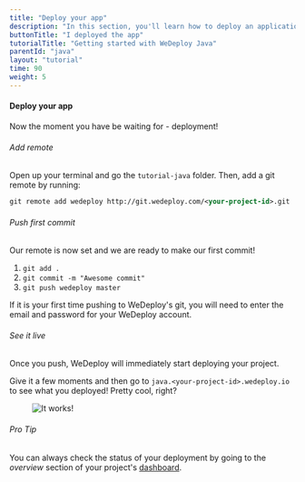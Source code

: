 ```yaml
---
title: "Deploy your app"
description: "In this section, you'll learn how to deploy an application using WeDeploy Java."
buttonTitle: "I deployed the app"
tutorialTitle: "Getting started with WeDeploy Java"
parentId: "java"
layout: "tutorial"
time: 90
weight: 5
---
```


#### Deploy your app

Now the moment you have be waiting for - deployment!

###### Add remote

Open up your terminal and go the `tutorial-java` folder. Then, add a git remote by running:

```xml
git remote add wedeploy http://git.wedeploy.com/<your-project-id>.git
```

###### Push first commit

Our remote is now set and we are ready to make our first commit! 
1. `git add .`
2. `git commit -m "Awesome commit"`
3. `git push wedeploy master`

If it is your first time pushing to WeDeploy's git, you will need to enter the email and password for your WeDeploy account.


###### See it live
Once you push, WeDeploy will immediately start deploying your project.

Give it a few moments and then go to `java.<your-project-id>.wedeploy.io` to see what you deployed! Pretty cool, right?

<figure>
	<img src="/images/tutorials/it-works.png" alt="It works!">
</figure>

<aside>

###### <span class="icon-16-star"></span> Pro Tip

You can always check the status of your deployment by going to the _overview_ section of your project's <a href="http://dashboard.wedeploy.com" target="_blank">dashboard</a>.

</aside>
